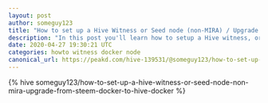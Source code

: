 ```yaml
---
layout: post
author: someguy123
title: "How to set up a Hive Witness or Seed node (non-MIRA) / Upgrade from Steem-Docker to Hive-Docker"
description: "In this post you'll learn how to setup a Hive witness, or upgrade from Steem-docker"
date: 2020-04-27 19:30:21 UTC
categories: howto witness docker node
canonical_url: https://peakd.com/hive-139531/@someguy123/how-to-set-up-a-hive-witness-or-seed-node-non-mira-upgrade-from-steem-docker-to-hive-docker
---
```

{% hive someguy123/how-to-set-up-a-hive-witness-or-seed-node-non-mira-upgrade-from-steem-docker-to-hive-docker %}
